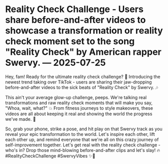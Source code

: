 # Reality Check Challenge - Users share before-and-after videos to showcase a transformation or reality check moment set to the song "Reality Check" by American rapper Swervy. — 2025-07-25

Hey, fam! Ready for the ultimate reality check challenge? 🌟 Introducing the newest trend taking over TikTok - users are sharing their jaw-dropping before-and-after videos to the sick beats of "Reality Check" by Swervy. 🎶 

This ain't your average glow-up challenge, peeps. We're talking real transformations and raw reality check moments that will make you say, "Whoa, wait, what?" 💥 From fitness journeys to style makeovers, these videos are all about keeping it real and showing the world the progress we've made. 🙌 

So, grab your phone, strike a pose, and hit play on that Swervy track as you reveal your epic transformation to the world. Let's inspire each other, lift each other up, and remind everyone that we're all on this crazy journey of self-improvement together. Let's get real with the reality check challenge - who's in? Drop those mind-blowing before-and-after clips and let's slay! 🔥 #RealityCheckChallenge #SwervyVibes ✨📸